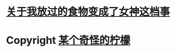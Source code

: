 # [关于我放过的食物变成了女神这档事](https://gtswaltz.org/forum.php?mod=viewthread&tid=17748)

# Copyright [某个奇怪的柠檬](https://gtswaltz.org/home.php?mod=space&uid=7426)